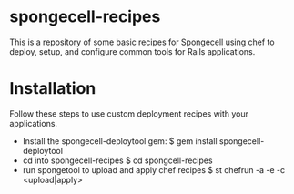 spongecell-recipes
===============
This is a repository of some basic recipes for Spongecell using chef to deploy, setup, and configure common tools for Rails applications.

Installation
============

Follow these steps to use custom deployment recipes with your applications.

* Install the spongecell-deploytool gem:
  $ gem install spongecell-deploytool
* cd into spongecell-recipes
  $ cd spongcell-recipes
* run spongetool to upload and apply chef recipes
  $ st chefrun -a <application> -e <environment> -c <upload|apply>
